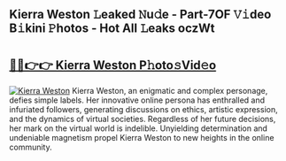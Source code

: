 ## Kierra Weston 𝙻eaked 𝙽u𝚍e - Part-7OF 𝚅𝚒deo B𝚒kini 𝙿hotos - Hot All 𝙻eaks oczWt

# <h2><a href="http://ld3lewl.urlbe.top/?page=Kierra+Weston">🔗🔗👉👉 Kierra Weston P𝚑oto𝚜Vid𝚎o</a></h2>

[![Kierra Weston](https://i.imgur.com/eBuTRDB.gif)](http://ld3lewl.urlbe.top/?page=Kierra+Weston)
Kierra Weston, an enigmatic and complex personage, defies simple labels. Her innovative online persona has enthralled and infuriated followers, generating discussions on ethics, artistic expression, and the dynamics of virtual societies. Regardless of her future decisions, her mark on the virtual world is indelible. Unyielding determination and undeniable magnetism propel Kierra Weston to new heights in the online community.
